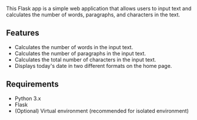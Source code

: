 This Flask app is a simple web application that allows users to input text and calculates the number of words, paragraphs, and characters in the text.

## Features

- Calculates the number of words in the input text.
- Calculates the number of paragraphs in the input text.
- Calculates the total number of characters in the input text.
- Displays today's date in two different formats on the home page.

## Requirements

- Python 3.x
- Flask
- (Optional) Virtual environment (recommended for isolated environment)
